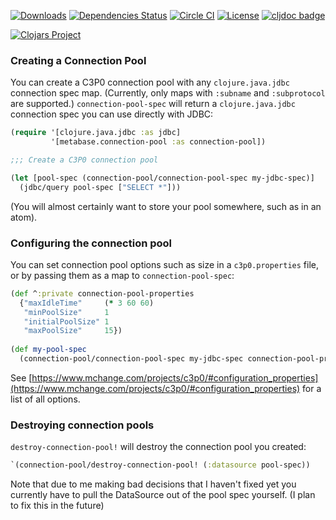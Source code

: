 [![Downloads](https://versions.deps.co/metabase/connection-pool/downloads.svg)](https://versions.deps.co/metabase/connection-pool)
[![Dependencies Status](https://versions.deps.co/metabase/connection-pool/status.svg)](https://versions.deps.co/metabase/connection-pool)
[![Circle CI](https://circleci.com/gh/metabase/connection-pool.svg?style=svg)](https://circleci.com/gh/metabase/connection-pool)
[![License](https://img.shields.io/badge/license-Eclipse%20Public%20License-blue.svg)](https://raw.githubusercontent.com/metabase/connection-pool/master/LICENSE)
[![cljdoc badge](https://cljdoc.org/badge/metabase/connection-pool)](https://cljdoc.org/d/metabase/connection-pool/CURRENT)

[![Clojars Project](https://clojars.org/metabase/connection-pool/latest-version.svg)](http://clojars.org/metabase/connection-pool)

### Creating a Connection Pool

You can create a C3P0 connection pool with any `clojure.java.jdbc` connection spec map. (Currently, only maps with `:subname` and `:subprotocol` are supported.) `connection-pool-spec` will return a `clojure.java.jdbc` connection spec you can use directly with JDBC:

```clj
(require '[clojure.java.jdbc :as jdbc]
         '[metabase.connection-pool :as connection-pool])

;;; Create a C3P0 connection pool

(let [pool-spec (connection-pool/connection-pool-spec my-jdbc-spec)]
  (jdbc/query pool-spec ["SELECT *"]))
  ```

(You will almost certainly want to store your pool somewhere, such as in an atom).

### Configuring the connection pool

You can set connection pool options such as size in a `c3p0.properties` file, or by passing them as a map to `connection-pool-spec`:

```clj
(def ^:private connection-pool-properties
  {"maxIdleTime"     (* 3 60 60)
   "minPoolSize"     1
   "initialPoolSize" 1
   "maxPoolSize"     15})
   
(def my-pool-spec 
  (connection-pool/connection-pool-spec my-jdbc-spec connection-pool-properties))
```

See [https://www.mchange.com/projects/c3p0/#configuration_properties](https://www.mchange.com/projects/c3p0/#configuration_properties) for a list of all options.

### Destroying connection pools

`destroy-connection-pool!` will destroy the connection pool you created:

```clj
`(connection-pool/destroy-connection-pool! (:datasource pool-spec))
```

Note that due to me making bad decisions that I haven't fixed yet you currently have to pull the DataSource out of the pool spec yourself. (I plan to fix this in the future)
